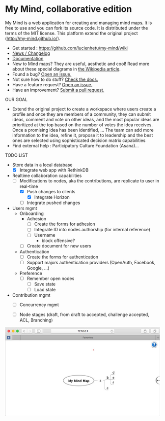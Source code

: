 My Mind, collaborative edition
===============================

My Mind is a web application for creating and managing mind maps. It is free to use and you can fork its source code. It is distributed under the terms of the MIT license. This platform extend the original project (http://my-mind.github.io/).


* Get started : https://github.com/lucienhetu/my-mind/wiki
* [News / Changelog](https://github.com/ondras/my-mind/wiki/News)
* [Documentation](https://github.com/ondras/my-mind/wiki)
* New to Mind maps? They are useful, aesthetic and cool! Read more about these special diagrams in [the Wikipedia article](http://en.wikipedia.org/wiki/Mind_map).
* Found a bug? [Open an issue.](https://github.com/lucienhetu/my-mind/issues)
* Not sure how to do stuff? [Check the docs.](https://github.com/lucienhetu/my-mind/wiki)
* Have a feature request? [Open an issue.](https://github.com/lucienhetu/my-mind/issues)
* Have an improvement? [Submit a pull request.](https://github.com/lucienhetu/my-mind/pulls)

OUR GOAL
* Extend the original project to create a workspace where users create a profile and once they are members of a community, they can submit ideas, comment and vote on other ideas, and the most popular ideas are prioritized at the top based on the number of votes the idea receives. Once a promising idea has been identified, ... The team can add more information to the idea, refine it, propose it to leadership and the best ones are selected using sophisticated decision matrix capabilities
* Find external help : Participatory Culture Foundation (Asana)...
 
TODO LIST
* Store data in a local database
  - [X] Integrate web app with RethinkDB
* Realtime collaboration capabilities
  - [ ] Modifications to nodes, aka the contributions, are replicate to user in real-time
    - [X] Push changes to clients
      - [x] Integrate Horizon 
    - [ ] Integrate pushed changes
* Users mgmt
  - Onboarding
    - Adhesion  
      - [ ] Create the forms for adhesion
      - [ ] Integrate ID into nodes authorship (for internal reference)
      - [ ] Username
        - block offensive?
    - [ ] Create document for new users
  - Authentication
    - [ ] Create the forms for authentication
    - [ ] Support majors authentication providers (OpenAuth, Facebook, Google, ...)
  - Preference
    - [ ] Remember open nodes
      - [ ] Save state
      - [ ] Load state
* Contribution mgmt
  - [ ] Concurrency mgmt
  - [ ] Node stages (draft, from draft to accepted, challenge accepted, ACL, Branching)
  
  
![Screenshot](screenshot.png)
